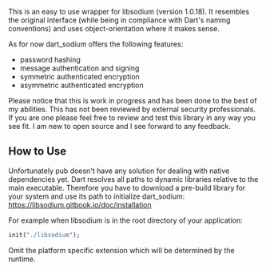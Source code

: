 This is an easy to use wrapper for libsodium (version 1.0.18). It resembles the original interface (while being in compliance with Dart's naming conventions) and uses object-orientation where it makes sense.

As for now dart_sodium offers the following features:
- password hashing
- message authentication and signing
- symmetric authenticated encryption
- asymmetric authenticated encryption

Please notice that this is work in progress and has been done to the best of my abilities. This has not been reviewed by external security professionals. If you are one please feel free to review and test this library in any way you see fit. I am new to open source and I see forward to any feedback.

## How to Use

Unfortunately pub doesn't have any solution for dealing with native dependencies yet. Dart resolves all paths to dynamic libraries relative to the main executable. Therefore you have to download a pre-build library for your system and use its path to initialize dart_sodium: https://libsodium.gitbook.io/doc/installation

For example when libsodium is in the root directory of your application:
````Dart
init("./libsodium");
````
Omit the platform specific extension which will be determined by the runtime.
